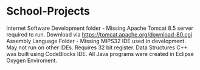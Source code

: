 # School-Projects
Internet Software Development folder - Missing Apache Tomcat 8.5 server required to run. Download via https://tomcat.apache.org/download-80.cgi
Assembly Language Folder - Missing MIPS32 IDE used in development. May not run on other IDEs. Requires 32 bit register. 
Data Structures C++ was built using CodeBlocks IDE.
All Java programs were created in Eclipse Oxygen Enviroment. 
